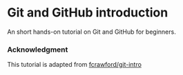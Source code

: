 # Git and GitHub introduction

An short hands-on tutorial on Git and GitHub for beginners. 


### Acknowledgment
This tutorial is adapted from [fcrawford/git-intro](https://github.com/fcrawford/git-intro)

